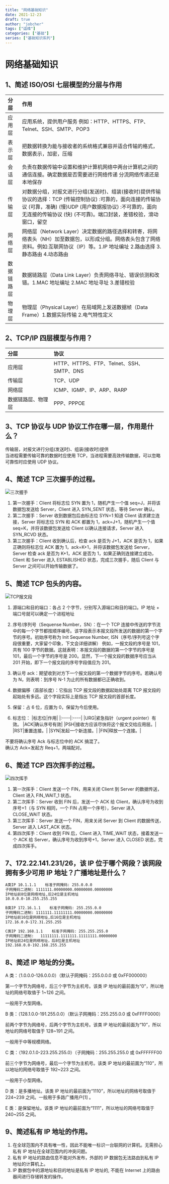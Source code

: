 ```yaml
---
title: "网络基础知识"
date: 2021-12-23
draft: true
author: "jobcher"
tags: ["运维"]
categories: ["基础"]
series: ["基础知识系列"]
---
```


# 网络基础知识

## 1、简述 ISO/OSI 七层模型的分层与作用

| 分层       | 作用                                                                                                                                                                                                                                       |
| :--------- | :----------------------------------------------------------------------------------------------------------------------------------------------------------------------------------------------------------------------------------------- |
| 应用层     | 应用系统，提供用户服务 例如：HTTP、HTTPS、FTP、Telnet、SSH、SMTP、POP3                                                                                                                                                                     |
| 表示层     | 把数据转换为能与接收者的系统格式兼容并适合传输的格式，数据表示，加密，压缩                                                                                                                                                                 |
| 会话层     | 负责在数据传输中设置和维护计算机网络中两台计算机之间的通信连接。确定数据是否需要进行网络传递 分流网络传递还是本地保存                                                                                                                      |
| 传输层     | 对数据分组，对报文进行分组(发送时)、组装(接收时)提供传输协议的选择：TCP (传输控制协议) :可靠的，面向连接的传输协议 (可靠，准确) (慢)UDP (用户数据报协议) :不可靠的，面向无连接的传输协议 (快) (不可靠)。端口封装，差错校验，滑动窗口，留空 |
| 网络层     | 网络层（Network Layer）决定数据的路径选择和转寄，将网络表头（NH）加至数据包，以形成分组。网络表头包含了网络资料。例如:互联网协议（IP）等。1.IP 地址编址 2.路由选择 3.静态路由 4.动态路由                                                   |
| 数据链路层 | 数据链路层（Data Link Layer）负责网络寻址、错误侦测和改错。1.MAC 地址编址 2.MAC 地址寻址 3.差错校验                                                                                                                                        |
| 物理层     | 物理层（Physical Layer）在局域网上发送数据帧（Data Frame）1.数据实际传输 2.电气特性定义                                                                                                                                                    |

## 2、TCP/IP 四层模型与作用？

| 分层               | 协议                                     |
| :----------------- | :--------------------------------------- |
| 应用层             | HTTP、HTTPS、FTP、Telnet、SSH、SMTP、DNS |
| 传输层             | TCP、UDP                                 |
| 网络层             | ICMP、IGMP、IP、ARP、RARP                |
| 数据链路层、物理层 | PPP、PPPOE                               |

## 3、TCP 协议与 UDP 协议工作在哪一层，作用是什么？

传输层，对报文进行分组(发送时)、组装(接收时)提供  
当进程需要传输可靠的数据时应使用 TCP，当进程需要高效传输数据，可以忽略可靠性时应使用 UDP 协议。

## 4、简述 TCP 三次握手的过程。

![三次握手](/images/tcp1.gif)

1. 第一次握手：Client 将标志位 SYN 置为 1，随机产生一个值 seq=J，并将该数据包发送给 Server，Client 进入 SYN_SENT 状态，等待 Server 确认。
2. 第二次握手：Server 收到数据包后由标志位 SYN=1 知道 Client 请求建立连接，Server 将标志位 SYN 和 ACK 都置为 1，ack=J+1，随机产生一个值 seq=K，并将该数据包发送给 Client 以确认连接请求，Server 进入 SYN_RCVD 状态。
3. 第三次握手：Client 收到确认后，检查 ack 是否为 J+1，ACK 是否为 1，如果正确则将标志位 ACK 置为 1，ack=K+1，并将该数据包发送给 Server，Server 检查 ack 是否为 K+1，ACK 是否为 1，如果正确则连接建立成功，Client 和 Server 进入 ESTABLISHED 状态，完成三次握手，随后 Client 与 Server 之间可以开始传输数据了。

## 5、简述 TCP 包头的内容。

![TCP报文段](/images/tcp.png)

1. 源端口和目的端口：各占 2 个字节，分别写入源端口和目的端口。IP 地址 + 端口号就可以确定一个进程地址
2. 序号/序列号（Sequense Number，SN）：在一个 TCP 连接中传送的字节流中的每一个字节都按顺序编号。该字段表示本报文段所发送的数据的第一个字节的序号。初始序号称为 Init Sequense Number, ISN（序号/序列号这个字段很重要，大家留个印象，下文会详细讲解）
   例如，一报文段的序号是 101，共有 100 字节的数据。这就表明：本报文段的数据的第一个字节的序号是 101，最后一个字节的序号是 200。显然，下一个报文段的数据序号应当从 201 开始，即下一个报文段的序号字段值应为 201。

3. 确认号 ack：期望收到对方下一个报文段的第一个数据字节的序号。若确认号为 N，则表明：到序号 N-1 为止的所有数据都已正确收到。
4. 数据偏移（首部长度）：它指出 TCP 报文段的数据起始处距离 TCP 报文段的起始处有多远。这个字段实际上是指出 TCP 报文段的首部长度。
5. 保留：占 6 位，应置为 0，保留为今后使用。
6. 标志位：
   |标志位|作用|
   |:----|:----|
   |URG|紧急指针（urgent pointer）有效。
   |ACK|确认序号有效|
   |PSH|接收方应该尽快将这个报文交给应用层。|
   |RST|重置连接。|
   |SYN|发起一个新连接。|
   |FIN|释放一个连接。|

不要将确认序号 Ack 与标志位中的 ACK 搞混了。  
确认方 Ack=发起方 Req+1，两端配对。

## 6、简述 TCP 四次挥手的过程。

![四次挥手](/images/tcp2.gif)

1. 第一次挥手：Client 发送一个 FIN，用来关闭 Client 到 Server 的数据传送，Client 进入 FIN_WAIT_1 状态。
2. 第二次挥手：Server 收到 FIN 后，发送一个 ACK 给 Client，确认序号为收到序号+1（与 SYN 相同，一个 FIN 占用一个序号），Server 进入 CLOSE_WAIT 状态。
3. 第三次挥手：Server 发送一个 FIN，用来关闭 Server 到 Client 的数据传送，Server 进入 LAST_ACK 状态。
4. 第四次挥手：Client 收到 FIN 后，Client 进入 TIME_WAIT 状态，接着发送一个 ACK 给 Server，确认序号为收到序号+1，Server 进入 CLOSED 状态，完成四次挥手。

## 7、172.22.141.231/26，该 IP 位于哪个网段？该网段拥有多少可用 IP 地址？广播地址是什么？

```sh
A类IP 10.1.1.1    标准子网掩码: 255.0.0.0
子网掩码二进制: 1111111.00000000.00000000.00000000
IP地址前8位是网络地址,后24位是主机地址
10.0.0.0-10.255.255.255
```

```sh
B类IP 172.16.1.1    标准子网掩码: 255.255.0.0
子网掩码二进制: 1111111.11111111.00000000.00000000
IP地址前16位是网络地址,后16位是主机地址
172.16.0.0-172.31.255.255
```

```sh
C类IP 192.168.1.1    标准子网掩码: 255.255.255.0
子网掩码二进制:   11111111.1111111.11111111.00000000
IP地址前24位是网络地址，后8位是主机地址
192.168.0.0-192.168.255.255
```

## 8、简述 IP 地址的分类。

A 类：（1.0.0.0-126.0.0.0）（默认子网掩码：255.0.0.0 或 0xFF000000）

第一个字节为网络号，后三个字节为主机号。该类 IP 地址的最前面为“0”，所以地址的网络号取值于 1~126 之间。

一般用于大型网络。

B 类：（128.1.0.0-191.255.0.0）（默认子网掩码：255.255.0.0 或 0xFFFF0000）

前两个字节为网络号，后两个字节为主机号。该类 IP 地址的最前面为“10”，所以地址的网络号取值于 128~191 之间。

一般用于中等规模网络。

C 类：（192.0.1.0-223.255.255.0）（子网掩码：255.255.255.0 或 0xFFFFFF00

前三个字节为网络号，最后一个字节为主机号。该类 IP 地址的最前面为“110”，所以地址的网络号取值于 192~223 之间。

一般用于小型网络。

D 类：是多播地址。该类 IP 地址的最前面为“1110”，所以地址的网络号取值于 224~239 之间。一般用于多路广播用户[1] 。

E 类：是保留地址。该类 IP 地址的最前面为“1111”，所以地址的网络号取值于 240~255 之间。

## 9、简述私有 IP 地址的作用。

1. 在全球范围内不具有唯一性，因此不能唯一标识一台联网的计算机。无需担心私有 IP 地址在全球范围内的冲突问题。
2. 私有 IP 地址的路由信息不能对外发布，外部的 IP 数据包无法路由到私有 IP 地址的计算机上。
3. IP 数据包中的源地址和目的地址是私有 IP 地址的, 不能在 Internet 上的路由器间进行存储转发的操作。
